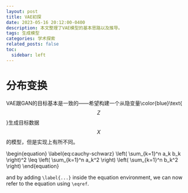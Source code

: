 ```yaml
---
layout: post
title: VAE初探
date: 2023-05-16 20:12:00-0400
description: 本文整理了VAE模型的基本思路以及推导。
tags: 生成模型
categories: 学术探索
related_posts: false
toc:
  sidebar: left
---
```


# 分布变换

VAE跟GAN的目标基本是一致的——希望构建一个从隐变量\color{blue}\text{$$Z$$}生成目标数据$$X$$的模型，但是实现上有所不同。


\begin{equation}
\label{eq:cauchy-schwarz}
\left( \sum_{k=1}^n a_k b_k \right)^2 \leq \left( \sum_{k=1}^n a_k^2 \right) \left( \sum_{k=1}^n b_k^2 \right)
\end{equation}

and by adding `\label{...}` inside the equation environment, we can now refer to the equation using `\eqref`.

